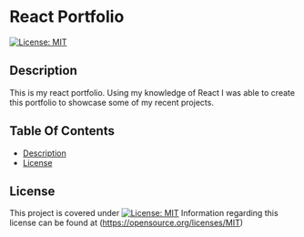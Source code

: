 # React Portfolio
[![License: MIT](https://img.shields.io/badge/License-MIT-yellow.svg)](https://opensource.org/licenses/MIT)
 
## Description

  This is my react portfolio. Using my knowledge of React I was able to create this portfolio to showcase some of my recent projects.

  ## Table Of Contents
  - [Description](#description)
  - [License](#license)


  ## License

  This project is covered under [![License: MIT](https://img.shields.io/badge/License-MIT-yellow.svg)](https://opensource.org/licenses/MIT) Information regarding this license can be found at (https://opensource.org/licenses/MIT)
